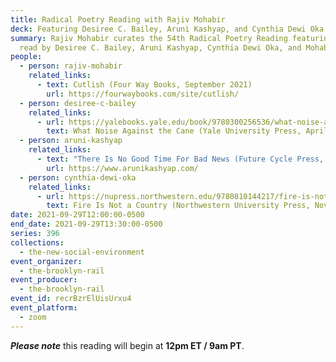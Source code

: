 ```yaml
---
title: Radical Poetry Reading with Rajiv Mohabir
deck: Featuring Desiree C. Bailey, Aruni Kashyap, and Cynthia Dewi Oka
summary: Rajiv Mohabir curates the 54th Radical Poetry Reading featuring poetry
  read by Desiree C. Bailey, Aruni Kashyap, Cynthia Dewi Oka, and Mohabir.
people:
  - person: rajiv-mohabir
    related_links:
      - text: Cutlish (Four Way Books, September 2021)
        url: https://fourwaybooks.com/site/cutlish/
  - person: desiree-c-bailey
    related_links:
      - url: https://yalebooks.yale.edu/book/9780300256536/what-noise-against-cane
        text: What Noise Against the Cane (Yale University Press, April 2021)
  - person: aruni-kashyap
    related_links:
      - text: "There Is No Good Time For Bad News (Future Cycle Press, April 2021) "
        url: https://www.arunikashyap.com/
  - person: cynthia-dewi-oka
    related_links:
      - url: https://nupress.northwestern.edu/9780810144217/fire-is-not-a-country/
        text: Fire Is Not a Country (Northwestern University Press, November 2021)
date: 2021-09-29T12:00:00-0500
end_date: 2021-09-29T13:30:00-0500
series: 396
collections:
  - the-new-social-environment
event_organizer:
  - the-brooklyn-rail
event_producer:
  - the-brooklyn-rail
event_id: recrBzrElUisUrxu4
event_platform:
  - zoom
---
```

***Please note*** this reading will begin at **12pm ET / 9am PT**.